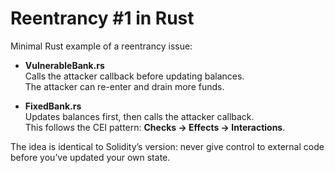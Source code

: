 # Reentrancy #1 in Rust

Minimal Rust example of a reentrancy issue:

- **VulnerableBank.rs**  
  Calls the attacker callback before updating balances.  
  The attacker can re-enter and drain more funds.

- **FixedBank.rs**  
  Updates balances first, then calls the attacker callback.  
  This follows the CEI pattern: **Checks → Effects → Interactions**.

The idea is identical to Solidity’s version: never give control to external
code before you’ve updated your own state.

